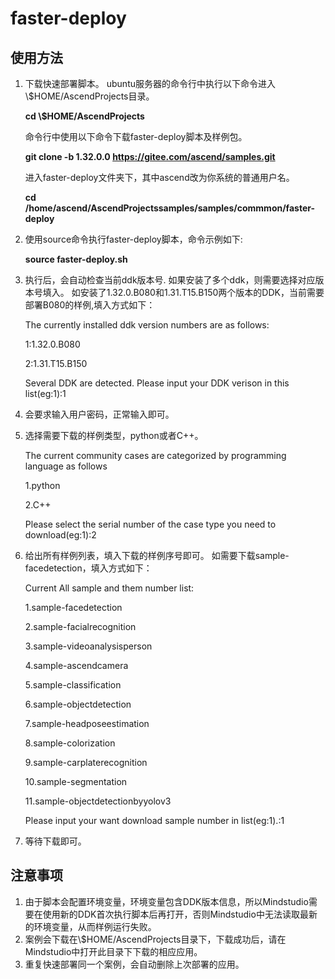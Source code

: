 # faster-deploy

## 使用方法
1. 下载快速部署脚本。
    ubuntu服务器的命令行中执行以下命令进入\\$HOME/AscendProjects目录。

    **cd \\$HOME/AscendProjects**

    命令行中使用以下命令下载faster-deploy脚本及样例包。

    **git clone -b 1.32.0.0 https://gitee.com/ascend/samples.git**
    
    进入faster-deploy文件夹下，其中ascend改为你系统的普通用户名。

    **cd /home/ascend/AscendProjectssamples/samples/commmon/faster-deploy**

2. 使用source命令执行faster-deploy脚本，命令示例如下:

    **source faster-deploy.sh**

3. 执行后，会自动检查当前ddk版本号.
如果安装了多个ddk，则需要选择对应版本号填入。
如安装了1.32.0.B080和1.31.T15.B150两个版本的DDK，当前需要部署B080的样例,填入方式如下：

    The currently installed ddk version numbers are as follows:

    1:1.32.0.B080

    2:1.31.T15.B150

    Several DDK are detected. Please input your DDK verison in this list(eg:1):1

4. 会要求输入用户密码，正常输入即可。

5. 选择需要下载的样例类型，python或者C++。

    The current community cases are categorized by programming language as follows

    1.python

    2.C++

    Please select the serial number of the case type you need to download(eg:1):2

6. 给出所有样例列表，填入下载的样例序号即可。
如需要下载sample-facedetection，填入方式如下：

    Current All sample and them number list:

    1.sample-facedetection

    2.sample-facialrecognition

    3.sample-videoanalysisperson

    4.sample-ascendcamera

    5.sample-classification

    6.sample-objectdetection

    7.sample-headposeestimation

    8.sample-colorization

    9.sample-carplaterecognition

    10.sample-segmentation

    11.sample-objectdetectionbyyolov3

    Please input your want download sample number in list(eg:1).:1

7. 等待下载即可。

## 注意事项
1. 由于脚本会配置环境变量，环境变量包含DDK版本信息，所以Mindstudio需要在使用新的DDK首次执行脚本后再打开，否则Mindstudio中无法读取最新的环境变量，从而样例运行失败。
2. 案例会下载在\\$HOME/AscendProjects目录下，下载成功后，请在Mindstudio中打开此目录下下载的相应应用。
3. 重复快速部署同一个案例，会自动删除上次部署的应用。